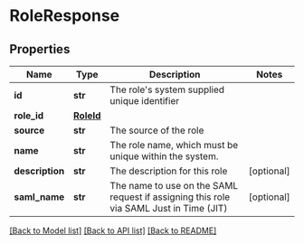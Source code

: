 # RoleResponse


## Properties
Name | Type | Description | Notes
------------ | ------------- | ------------- | -------------
**id** | **str** | The role&#39;s system supplied unique identifier | 
**role_id** | [**RoleId**](RoleId.md) |  | 
**source** | **str** | The source of the role | 
**name** | **str** | The role name, which must be unique within the system. | 
**description** | **str** | The description for this role | [optional] 
**saml_name** | **str** | The name to use on the SAML request if assigning this role via SAML Just in Time (JIT) | [optional] 

[[Back to Model list]](../README.md#documentation-for-models) [[Back to API list]](../README.md#documentation-for-api-endpoints) [[Back to README]](../README.md)


